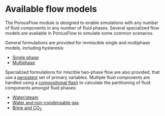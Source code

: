 # Available flow models

The PorousFlow module is designed to enable simulations with any number of fluid
components in any number of fluid phases. Several specialized flow models are available
in PorousFlow to simulate some common scenarios.

General formulations are provided for immiscible single and multiphase models, including hysteresis:

- [Single phase](singlephase.md)
- [Multiphase](multiphase.md)

Specialized formulations for miscible two-phase flow are also provided, that use
a [persistent](persistent_variables.md) set of primary variables. Multiple fluid
components are handled using a [compositional flash](compositional_flash.md) to
calculate the partitioning of fluid components amongst fluid phases:

- [Water/steam](water_vapor.md)
- [Water and non-condensable gas](waterncg.md)
- [Brine and CO$_2$](brineco2.md)
